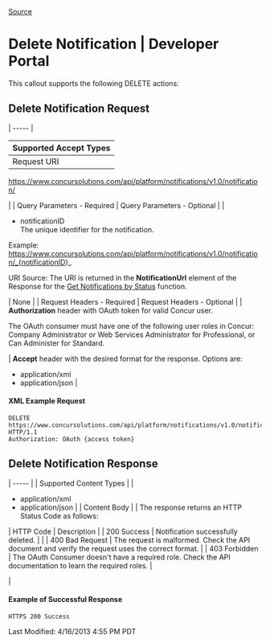[Source](https://developer.concur.com/callouts/event-notification/delete-notification "Permalink to Delete Notification | Developer Portal")

# Delete Notification | Developer Portal

This callout supports the following DELETE actions:

##  Delete Notification Request

| ----- |

| Supported Accept Types |
| ---------------------- |
| Request URI            |

<https://www.concursolutions.com/api/platform/notifications/v1.0/notification/>

 |
|  Query Parameters - Required |  Query Parameters - Optional |
|

* notificationID  
The unique identifier for the notification.

Example:  
https://www.concursolutions.com/api/platform/notifications/v1.0/notification/_{notificationID}_

URI Source: The URI is returned in the **NotificationUrl** element of the Response for the [Get Notifications by Status][1] function.

 |  None |
|  Request Headers - Required |  Request Headers - Optional |
|  **Authorization** header with OAuth token for valid Concur user.

The OAuth consumer must have one of the following user roles in Concur: Company Administrator or Web Services Administrator for Professional, or Can Administer for Standard.

 |  **Accept** header with the desired format for the response. Options are:
* application/xml
* application/json
 |

####  XML Example Request

    DELETE https://www.concursolutions.com/api/platform/notifications/v1.0/notification/nOB1KNTDSV0UqiYeTsy6su$praZSogRJB6 HTTP/1.1
    Authorization: OAuth {access token}

##  Delete Notification Response

| ----- |
|  Supported Content Types |
|

* application/xml
* application/json
 |
|  Content Body |
|  The response returns an HTTP Status Code as follows:

|  HTTP Code |  Description |
|  200 Success |  Notification successfully deleted. |   |
|  400 Bad Request |  The request is malformed. Check the API document and verify the request uses the correct format. |
|  403 Forbidden |  The OAuth Consumer doesn't have a required role. Check the API documentation to learn the required roles. |

 |

####  Example of Successful Response

    HTTPS 200 Success

Last Modified: 4/16/2013 4:55 PM PDT

[1]: https://developer.concur.com/node/526

